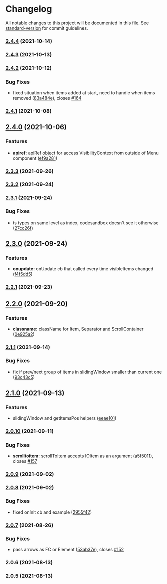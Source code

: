 # Changelog

All notable changes to this project will be documented in this file. See [standard-version](https://github.com/conventional-changelog/standard-version) for commit guidelines.

### [2.4.4](https://github.com/asmyshlyaev177/react-horizontal-scrolling-menu/compare/v2.4.3...v2.4.4) (2021-10-14)

### [2.4.3](https://github.com/asmyshlyaev177/react-horizontal-scrolling-menu/compare/v2.4.2...v2.4.3) (2021-10-13)

### [2.4.2](https://github.com/asmyshlyaev177/react-horizontal-scrolling-menu/compare/v2.4.1...v2.4.2) (2021-10-12)


### Bug Fixes

* fixed situation when items added at start, need to handle when items removed ([83a484e](https://github.com/asmyshlyaev177/react-horizontal-scrolling-menu/commit/83a484e76ead6ca2ef231b48ed62298bd11cc3ed)), closes [#164](https://github.com/asmyshlyaev177/react-horizontal-scrolling-menu/issues/164)

### [2.4.1](https://github.com/asmyshlyaev177/react-horizontal-scrolling-menu/compare/v2.4.0...v2.4.1) (2021-10-08)

## [2.4.0](https://github.com/asmyshlyaev177/react-horizontal-scrolling-menu/compare/v2.3.3...v2.4.0) (2021-10-06)


### Features

* **apiref:** apiRef object for access VisibilityContext from outside of Menu component ([ef9a281](https://github.com/asmyshlyaev177/react-horizontal-scrolling-menu/commit/ef9a281a22aa5db21e2a2b74d9a768179770af50))

### [2.3.3](https://github.com/asmyshlyaev177/react-horizontal-scrolling-menu/compare/v2.3.2...v2.3.3) (2021-09-26)

### [2.3.2](https://github.com/asmyshlyaev177/react-horizontal-scrolling-menu/compare/v2.3.1...v2.3.2) (2021-09-24)

### [2.3.1](https://github.com/asmyshlyaev177/react-horizontal-scrolling-menu/compare/v2.3.0...v2.3.1) (2021-09-24)


### Bug Fixes

* ts types on same level as index, codesandbox doesn't see it otherwise ([27cc26f](https://github.com/asmyshlyaev177/react-horizontal-scrolling-menu/commit/27cc26fbc59d90b5a95c368f058a139ab40135d0))

## [2.3.0](https://github.com/asmyshlyaev177/react-horizontal-scrolling-menu/compare/v2.2.1...v2.3.0) (2021-09-24)


### Features

* **onupdate:** onUpdate cb that called every time visibleItems changed ([f4f5dd5](https://github.com/asmyshlyaev177/react-horizontal-scrolling-menu/commit/f4f5dd571c3e0b397c5d6f95e27804d85779e243))

### [2.2.1](https://github.com/asmyshlyaev177/react-horizontal-scrolling-menu/compare/v2.2.0...v2.2.1) (2021-09-23)

## [2.2.0](https://github.com/asmyshlyaev177/react-horizontal-scrolling-menu/compare/v2.1.1...v2.2.0) (2021-09-20)


### Features

* **classname:** className for Item, Separator and ScrollContainer ([0e925a2](https://github.com/asmyshlyaev177/react-horizontal-scrolling-menu/commit/0e925a234ed44532a4098e361679d969d72b464f))

### [2.1.1](https://github.com/asmyshlyaev177/react-horizontal-scrolling-menu/compare/v2.1.0...v2.1.1) (2021-09-14)


### Bug Fixes

* fix if prev/next group of items in slidingWindow smaller than current one ([93c43c5](https://github.com/asmyshlyaev177/react-horizontal-scrolling-menu/commit/93c43c530ea3a448f391fc2b9a6a6135376a009e))

## [2.1.0](https://github.com/asmyshlyaev177/react-horizontal-scrolling-menu/compare/v2.0.10...v2.1.0) (2021-09-13)


### Features

* slidingWindow and getItemsPos helpers ([eeae101](https://github.com/asmyshlyaev177/react-horizontal-scrolling-menu/commit/eeae101a27aa17d0abd476865c74a8bacc7cdd87))

### [2.0.10](https://github.com/asmyshlyaev177/react-horizontal-scrolling-menu/compare/v2.0.9...v2.0.10) (2021-09-11)


### Bug Fixes

* **scrolltoitem:** scrollToItem accepts IOItem as an argument ([a5f5011](https://github.com/asmyshlyaev177/react-horizontal-scrolling-menu/commit/a5f5011b1db348722896346175fe691e6415fe3e)), closes [#157](https://github.com/asmyshlyaev177/react-horizontal-scrolling-menu/issues/157)

### [2.0.9](https://github.com/asmyshlyaev177/react-horizontal-scrolling-menu/compare/v2.0.8...v2.0.9) (2021-09-02)

### [2.0.8](https://github.com/asmyshlyaev177/react-horizontal-scrolling-menu/compare/v2.0.7...v2.0.8) (2021-09-02)


### Bug Fixes

* fixed onInit cb and example ([2955f42](https://github.com/asmyshlyaev177/react-horizontal-scrolling-menu/commit/2955f42a0862260271e3e7180e11bfd036d5c25d))

### [2.0.7](https://github.com/asmyshlyaev177/react-horizontal-scrolling-menu/compare/v2.0.6...v2.0.7) (2021-08-26)


### Bug Fixes

* pass arrows as FC or Element ([53ab37e](https://github.com/asmyshlyaev177/react-horizontal-scrolling-menu/commit/53ab37e52f4454e74b58eb25f29298a6434ea808)), closes [#152](https://github.com/asmyshlyaev177/react-horizontal-scrolling-menu/issues/152)

### 2.0.6 (2021-08-13)

### 2.0.5 (2021-08-13)
